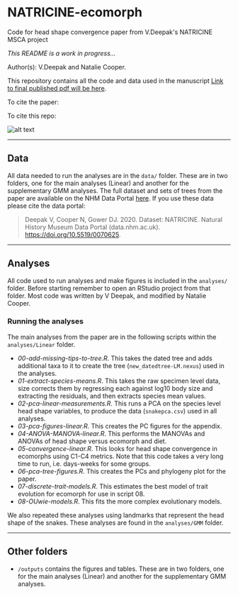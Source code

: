 # NATRICINE-ecomorph
Code for head shape convergence paper from V.Deepak's NATRICINE MSCA project

*This README is a work in progress...*

Author(s): V.Deepak and Natalie Cooper.

This repository contains all the code and data used in the manuscript [Link to final published pdf will be here]().

To cite the paper: 
> 

To cite this repo: 
> 


![alt text](https://github.com/nhcooper123/natricine/raw/master/outputs/Linear/Figures/PCA-ecomorph-diet-trees.png)

------

## Data

All data needed to run the analyses are in the `data/` folder. These are in two folders, one for the main analyses (Linear) and another for the supplementary GMM analyses. The full dataset and sets of trees from the paper are available on the NHM Data Portal [here]( https://doi.org/10.5519/0070625). If you use these data please cite the data portal:

> Deepak V, Cooper N, Gower DJ. 2020. Dataset: NATRICINE. Natural History Museum Data Portal (data.nhm.ac.uk). https://doi.org/10.5519/0070625.

------
## Analyses
All code used to run analyses and make figures is included in the `analyses/` folder. Before starting remember to open an RStudio project from that folder. Most code was written by V Deepak, and modified by Natalie Cooper.

### Running the analyses 
The main analyses from the paper are in the following scripts within the `analyses/Linear` folder.

-  *00-add-missing-tips-to-tree.R*. This takes the dated tree and adds additional taxa to it to create the tree (`new_datedtree-LM.nexus`) used in the analyses.
-  *01-extract-species-means.R*. This takes the raw specimen level data, size corrects them by regressing each against log10 body size and extracting the residuals, and then extracts species mean values.     
-  *02-pca-linear-measurements.R*. This runs a PCA on the species level head shape variables, to produce the data (`snakepca.csv`) used in all analyses.
-  *03-pca-figures-linear.R*. This creates the PC figures for the appendix.
-  *04-ANOVA-MANOVA-linear.R*. This performs the MANOVAs and ANOVAs of head shape versus ecomorph and diet.
-  *05-convergence-linear.R*. This looks for head shape convergence in ecomorphs using C1-C4 metrics. Note that this code takes a very long time to run, i.e. days-weeks for some groups.       
-  *06-pca-tree-figures.R*. This creates the PCs and phylogeny plot for the paper.
-  *07-discrete-trait-models.R*. This estimates the best model of trait evolution for ecomorph for use in script 08.
-  *08-OUwie-models.R*. This fits the more complex evolutionary models.

We also repeated these analyses using landmarks that represent the head shape of the snakes. These analyses are found in the `analyses/GMM` folder.

-------
## Other folders

* `/outputs` contains the figures and tables. These are in two folders, one for the main analyses (Linear) and another for the supplementary GMM analyses.
